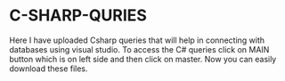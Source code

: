 # C-SHARP-QURIES
Here I have uploaded Csharp queries that will help in connecting with databases using visual studio.
To access the C# queries click on MAIN button which is on left side and then click on master.
Now you can easily download these files.

